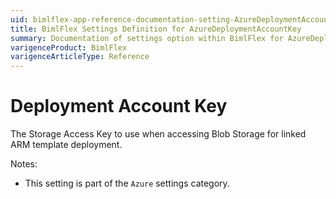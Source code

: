 ```yaml
---
uid: bimlflex-app-reference-documentation-setting-AzureDeploymentAccountKey
title: BimlFlex Settings Definition for AzureDeploymentAccountKey
summary: Documentation of settings option within BimlFlex for AzureDeploymentAccountKey
varigenceProduct: BimlFlex
varigenceArticleType: Reference
---
```


# Deployment Account Key

The Storage Access Key to use when accessing Blob Storage for linked ARM template deployment.

Notes:

* This setting is part of the `Azure` settings category.

